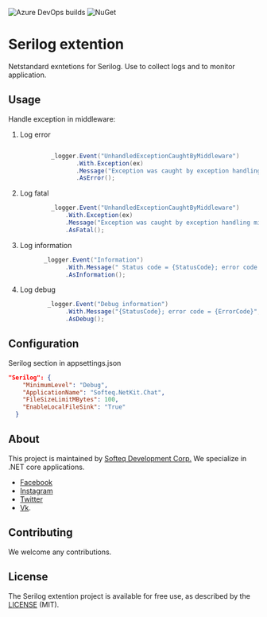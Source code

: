 ![Azure DevOps builds](https://dev.azure.com/eugenypetlakh/serilog.extension/_apis/build/status/Softeq.serilog.extension?branchName=master)
![NuGet](https://img.shields.io/nuget/v/Softeq.Serilog.Extension.svg)

# Serilog extention

Netstandard exntetions for Serilog. Use to collect logs and to monitor application.

## Usage
Handle exception in middleware:
1. Log error
```csharp

            _logger.Event("UnhandledExceptionCaughtByMiddleware")
                   .With.Exception(ex)
                   .Message("Exception was caught by exception handling middleware. Status code = {StatusCode}; error code = {ErrorCode}", statusCode, errorCode)
                   .AsError();
```
2. Log fatal
```csharp
            _logger.Event("UnhandledExceptionCaughtByMiddleware")
                .With.Exception(ex)
                .Message("Exception was caught by exception handling middleware. Status code = {StatusCode}; error code = {ErrorCode}", statusCode, errorCode)
                .AsFatal();
```
3. Log information
```csharp
          _logger.Event("Information")
                .With.Message(" Status code = {StatusCode}; error code = {ErrorCode}", statusCode, errorCode)
                .AsInformation();
```
4. Log debug
```csharp
           _logger.Event("Debug information")
                .With.Message("{StatusCode}; error code = {ErrorCode}", statusCode, errorCode)
                .AsDebug();
````

## Configuration

Serilog section in appsettings.json

```json
"Serilog": {
    "MinimumLevel": "Debug",
    "ApplicationName": "Softeq.NetKit.Chat",
    "FileSizeLimitMBytes": 100,
    "EnableLocalFileSink": "True"
  }
```
## About

This project is maintained by [Softeq Development Corp.](https://www.softeq.com/)
We specialize in .NET core applications.

 - [Facebook](https://web.facebook.com/Softeq.by/)
 - [Instagram](https://www.instagram.com/softeq/)
 - [Twitter](https://twitter.com/Softeq)
 - [Vk](https://vk.com/club21079655).

## Contributing

We welcome any contributions.

## License

The Serilog extention project is available for free use, as described by the [LICENSE](/LICENSE) (MIT).
